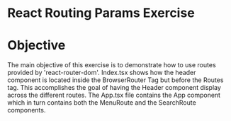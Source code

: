 # React Routing Params Exercise

# Objective
The main objective of this exercise is to demonstrate how to use routes provided by 'react-router-dom'. Index.tsx shows how the header component is located inside the BrowserRouter Tag but before the Routes tag. This accomplishes the goal of having the Header component display across the different routes. The App.tsx file contains the App component which in turn contains both the MenuRoute and the SearchRoute components.
